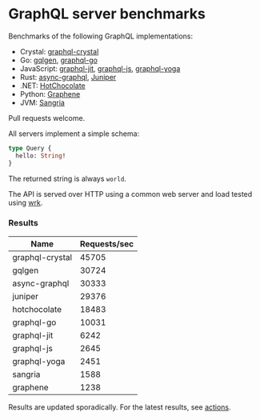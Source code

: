 # GraphQL server benchmarks

Benchmarks of the following GraphQL implementations:

* Crystal: [graphql-crystal](https://github.com/graphql-crystal/graphql)
* Go: [gqlgen](https://github.com/99designs/gqlgen), [graphql-go](https://github.com/graphql-go/graphql)
* JavaScript: [graphql-jit](https://github.com/zalando-incubator/graphql-jit), [graphql-js](https://github.com/graphql/graphql-js), [graphql-yoga](https://github.com/dotansimha/graphql-yoga)
* Rust: [async-graphql](https://github.com/async-graphql/async-graphql), [Juniper](https://github.com/graphql-rust/juniper)
* .NET: [HotChocolate](https://github.com/ChilliCream/hotchocolate)
* Python: [Graphene](https://github.com/graphql-python/graphene)
* JVM: [Sangria](https://github.com/sangria-graphql/sangria)

Pull requests welcome.

All servers implement a simple schema:

```graphql
type Query {
  hello: String!
}
```

The returned string is always `world`.

The API is served over HTTP using a common web server and load tested using [wrk](https://github.com/wg/wrk).

### Results

| Name            | Requests/sec |
|-----------------|--------------|
| graphql-crystal | 45705        |
| gqlgen          | 30724        |
| async-graphql   | 30333        |
| juniper         | 29376        |
| hotchocolate    | 18483        |
| graphql-go      | 10031        |
| graphql-jit     | 6242         |
| graphql-js      | 2645         |
| graphql-yoga    | 2451         |
| sangria         | 1588         |
| graphene        | 1238         |

Results are updated sporadically. For the latest results, see [actions](https://github.com/graphql-crystal/benchmarks/actions).